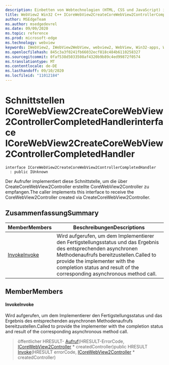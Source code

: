 ```yaml
---
description: Einbetten von Webtechnologien (HTML, CSS und JavaScript) in ihre systemeigenen Anwendungen mit dem Microsoft Edge WebView2-Steuerelement
title: WebView2 Win32 C++ ICoreWebView2CreateCoreWebView2ControllerCompletedHandler
author: MSEdgeTeam
ms.author: msedgedevrel
ms.date: 09/09/2020
ms.topic: reference
ms.prod: microsoft-edge
ms.technology: webview
keywords: IWebView2, IWebView2WebView, webview2, WebView, Win32-apps, Win32, Edge, ICoreWebView2, ICoreWebView2Controller, Browser-Steuerelement, Edge-HTML, ICoreWebView2CreateCoreWebView2ControllerCompletedHandler
ms.openlocfilehash: 845c3a3f0241fb66032ecf818c484b6110258327
ms.sourcegitcommit: 0faf538d5033508af4320b9b89c4ed99872f0574
ms.translationtype: MT
ms.contentlocale: de-DE
ms.lasthandoff: 09/10/2020
ms.locfileid: "11012184"
---
```

# <span data-ttu-id="29c41-104">Schnittstellen ICoreWebView2CreateCoreWebView2ControllerCompletedHandler</span><span class="sxs-lookup"><span data-stu-id="29c41-104">interface ICoreWebView2CreateCoreWebView2ControllerCompletedHandler</span></span> 

```
interface ICoreWebView2CreateCoreWebView2ControllerCompletedHandler
  : public IUnknown
```

<span data-ttu-id="29c41-105">Der Aufrufer implementiert diese Schnittstelle, um die über CreateCoreWebView2Controller erstellte CoreWebView2Controller zu empfangen.</span><span class="sxs-lookup"><span data-stu-id="29c41-105">The caller implements this interface to receive the CoreWebView2Controller created via CreateCoreWebView2Controller.</span></span>

## <span data-ttu-id="29c41-106">Zusammenfassung</span><span class="sxs-lookup"><span data-stu-id="29c41-106">Summary</span></span>

 <span data-ttu-id="29c41-107">Member</span><span class="sxs-lookup"><span data-stu-id="29c41-107">Members</span></span>                        | <span data-ttu-id="29c41-108">Beschreibungen</span><span class="sxs-lookup"><span data-stu-id="29c41-108">Descriptions</span></span>
--------------------------------|---------------------------------------------
[<span data-ttu-id="29c41-109">Invoke</span><span class="sxs-lookup"><span data-stu-id="29c41-109">Invoke</span></span>](#invoke) | <span data-ttu-id="29c41-110">Wird aufgerufen, um dem Implementierer den Fertigstellungsstatus und das Ergebnis des entsprechenden asynchronen Methodenaufrufs bereitzustellen.</span><span class="sxs-lookup"><span data-stu-id="29c41-110">Called to provide the implementer with the completion status and result of the corresponding asynchronous method call.</span></span>

## <span data-ttu-id="29c41-111">Member</span><span class="sxs-lookup"><span data-stu-id="29c41-111">Members</span></span>

#### <span data-ttu-id="29c41-112">Invoke</span><span class="sxs-lookup"><span data-stu-id="29c41-112">Invoke</span></span> 

<span data-ttu-id="29c41-113">Wird aufgerufen, um dem Implementierer den Fertigstellungsstatus und das Ergebnis des entsprechenden asynchronen Methodenaufrufs bereitzustellen.</span><span class="sxs-lookup"><span data-stu-id="29c41-113">Called to provide the implementer with the completion status and result of the corresponding asynchronous method call.</span></span>

> <span data-ttu-id="29c41-114">öffentlicher HRESULT- [Aufruf](#invoke)(HRESULT-ErrorCode, [ICoreWebView2Controller](icorewebview2controller.md) \* createdController)</span><span class="sxs-lookup"><span data-stu-id="29c41-114">public HRESULT [Invoke](#invoke)(HRESULT errorCode, [ICoreWebView2Controller](icorewebview2controller.md) \* createdController)</span></span>

